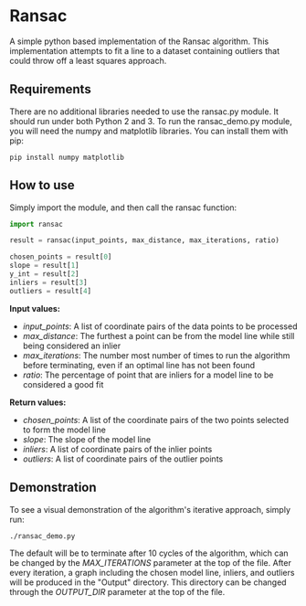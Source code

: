 # Ransac
A simple python based implementation of the Ransac algorithm.  This implementation attempts to fit a line to a dataset containing outliers that could throw off a least squares approach.
## Requirements
There are no additional libraries needed to use the ransac.py module.  It should run under both Python 2 and 3.  To run the ransac_demo.py module, you will need the numpy and matplotlib libraries.  You can install them with pip:
```
pip install numpy matplotlib
```
## How to use
Simply import the module, and then call the ransac function:
```python
import ransac

result = ransac(input_points, max_distance, max_iterations, ratio)

chosen_points = result[0]
slope = result[1]
y_int = result[2]
inliers = result[3]
outliers = result[4]
```
__Input values:__
* *input_points*: A list of coordinate pairs of the data points to be processed
* *max_distance*: The furthest a point can be from the model line while still being considered an inlier
* *max_iterations*: The number most number of times to run the algorithm before terminating, even if an optimal line has not been found
* *ratio*: The percentage of point that are inliers for a model line to be considered a good fit

__Return values:__
* *chosen_points*: A list of the coordinate pairs of the two points selected to form the model line
* *slope*: The slope of the model line
* *inliers*: A list of coordinate pairs of the inlier points
* *outliers*: A list of coordinate pairs of the outlier points
## Demonstration
To see a visual demonstration of the algorithm's iterative approach, simply run:
```
./ransac_demo.py
```
The default will be to terminate after 10 cycles of the algorithm, which can be changed by the *MAX_ITERATIONS* parameter at the top of the file.  After every iteration, a graph including the chosen model line, inliers, and outliers will be produced in the "Output" directory.  This directory can be changed through the *OUTPUT_DIR* parameter at the top of the file.
